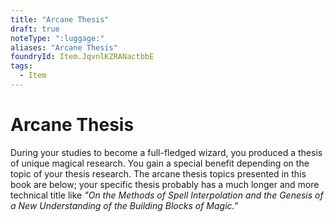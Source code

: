 ```yaml
---
title: "Arcane Thesis"
draft: true
noteType: ":luggage:"
aliases: "Arcane Thesis"
foundryId: Item.JqvnlKZRANactbbE
tags:
  - Item
---
```


# Arcane Thesis

During your studies to become a full-fledged wizard, you produced a thesis of unique magical research. You gain a special benefit depending on the topic of your thesis research. The arcane thesis topics presented in this book are below; your specific thesis probably has a much longer and more technical title like _"On the Methods of Spell Interpolation and the Genesis of a New Understanding of the Building Blocks of Magic."_
